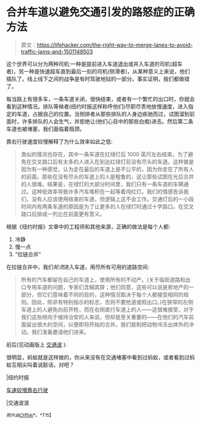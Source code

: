# 合并车道以避免交通引发的路怒症的正确方法

> 原文：<https://lifehacker.com/the-right-way-to-merge-lanes-to-avoid-traffic-jams-and-1501148503>

这个世界可以分为两种司机:一种是提前进入车道退出或并入车道的司机(超车者)，另一种是快速超车直到最后一刻的司机(侧滑者)，从某种意义上来说，他们插队了。线上线下之间的战争是有时驾驶地狱的一部分。事实证明，我们都做错了。



每当路上有很多车，一条车道关闭，很快结束，或者有一个繁忙的出口时，你就会看到这种情况。排队等候者(纽约时报这样称呼他们)尽职尽责地放慢速度，进入指定的车道，占据自己的位置。当侧排者从那些排队的人身边疾驰而过，试图溜到前面时，许多排队的人会生气，并拒绝让(他们心目中的那些白痴)进去。然后第二条车道也被堵塞，我们面临着瓶颈。

靠右行驶速度较慢解释了为什么效率如此之低:

> 类似的情况也存在，其中一条车道在红绿灯后 1000 英尺左右结束。为了避免在交叉路口后有太多的人进入在到达红绿灯前没有尽头的车道。这样做是因为有一种感觉，认为走在最后的车道上是不公平的，因为你走在了所有人的前面。那些在没有尽头的车道上的人是粗鲁的，这让那些试图在光后合并的人很难。结果是，在绿灯的大部分时间里，我们只有一条车道的车辆通过。这种低效率导致许多汽车堆积在一起等着闯红灯。我们的情感告诉我们，没有人应该使用结束的车道，但逻辑上这不会工作。交通灯后的一小段时间内有两条车道的原因是为了让更多的人在绿灯时通过十字路口。在交叉路口后排成一列比在前面更有意义。

根据《纽约时报》文章中的工程师和其他来源，正确的做法是每个人都:

1.  冷静
2.  慢一点
3.  "拉链合并"

在拉链合并中，我们*轮流*进入车道，用尽所有可用的道路空间:

> 所有的汽车都留在自己的车道上，使用所有的不动产。(关于临街道路和出口专用车道的问题，专家们含糊其辞；他们同意，这些可以说是房地产的一部分，但它们意味着不同的目的，这种情况取决于每个人都接受相同的规则。因此，除非有特别指示的标志，否则不要抢道或假出口。)在狭窄的左侧车道上的人避免向前开枪，而在右侧直行车道上的人——这很难接受，对于我们这些倾向于维持治安的人来说，但却是至关重要的——在他们的汽车前面留出很大的空间，以便即将开始的合并。我们抵制把动物冷冻出体外的冲动。我们准备邀请他们进来。

前后(见动画版上 [交通波](http://trafficwaves.org/seatraf.html) ):

很明显，蚂蚁就是这样做的，你从来没有在交通堵塞中看到过蚂蚁，或者看到过蚂蚁互相尖叫着说脏话，对吧？

|纽约时报

[车速较慢靠右行驶](http://www.slowertraffickeepright.com/)

|交通波浪

<small>*照片由*</small>[<small>*Cliffski*</small>](http://www.flickr.com/photos/20803373@N00/4345781299/sizes/z/)<small>*。*T15】</small>